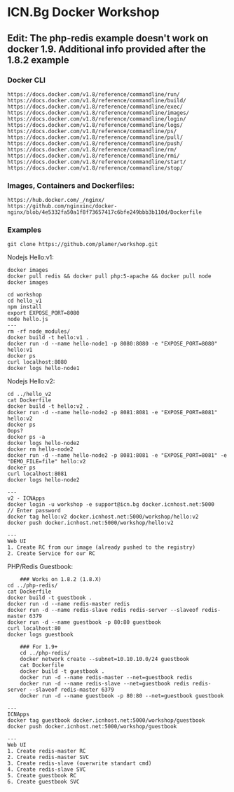 #  ICN.Bg Docker Workshop


## Edit: The php-redis example doesn't work on docker 1.9. Additional info provided after the 1.8.2 example

### Docker CLI

	https://docs.docker.com/v1.8/reference/commandline/run/
	https://docs.docker.com/v1.8/reference/commandline/build/
	https://docs.docker.com/v1.8/reference/commandline/exec/
	https://docs.docker.com/v1.8/reference/commandline/images/
	https://docs.docker.com/v1.8/reference/commandline/login/
	https://docs.docker.com/v1.8/reference/commandline/logs/
	https://docs.docker.com/v1.8/reference/commandline/ps/
	https://docs.docker.com/v1.8/reference/commandline/pull/
	https://docs.docker.com/v1.8/reference/commandline/push/
	https://docs.docker.com/v1.8/reference/commandline/rm/
	https://docs.docker.com/v1.8/reference/commandline/rmi/
	https://docs.docker.com/v1.8/reference/commandline/start/
	https://docs.docker.com/v1.8/reference/commandline/stop/



### Images, Containers and Dockerfiles:

	https://hub.docker.com/_/nginx/
	https://github.com/nginxinc/docker-nginx/blob/4e5332fa50a1f8f73657417c6bfe249bbb3b110d/Dockerfile

### Examples

	git clone https://github.com/plamer/workshop.git
	
Nodejs Hello:v1:

	docker images
	docker pull redis && docker pull php:5-apache && docker pull node
	docker images

	cd workshop
	cd hello_v1
	npm install
	export EXPOSE_PORT=8080
	node hello.js
	---
	rm -rf node_modules/
	docker build -t hello:v1 .
	docker run -d --name hello-node1 -p 8080:8080 -e "EXPOSE_PORT=8080" hello:v1
	docker ps
	curl localhost:8080
	docker logs hello-node1


Nodejs Hello:v2:

	cd ../hello_v2
	cat Dockerfile
	docker build -t hello:v2 .
	docker run -d --name hello-node2 -p 8081:8081 -e "EXPOSE_PORT=8081" hello:v2
	docker ps
	Oops?
	docker ps -a
	docker logs hello-node2
	docker rm hello-node2
	docker run -d --name hello-node2 -p 8081:8081 -e "EXPOSE_PORT=8081" -e "DEMO_FILE=file" hello:v2
	docker ps
	curl localhost:8081
	docker logs hello-node2

	---
	v2 - ICNApps
	docker login -u workshop -e support@icn.bg docker.icnhost.net:5000
	// Enter password
	docker tag hello:v2 docker.icnhost.net:5000/workshop/hello:v2
	docker push docker.icnhost.net:5000/workshop/hello:v2

	---
	Web UI
	1. Create RC from our image (already pushed to the registry)
	2. Create Service for our RC



PHP/Redis Guestbook:

        ### Works on 1.8.2 (1.8.X)
	cd ../php-redis/
	cat Dockerfile
	docker build -t guestbook .
	docker run -d --name redis-master redis
	docker run -d --name redis-slave redis redis-server --slaveof redis-master 6379
	docker run -d --name guestbook -p 80:80 guestbook
	curl localhost:80
	docker logs guestbook

        ### For 1.9+
        cd ../php-redis/
        docker network create --subnet=10.10.10.0/24 guestbook
        cat Dockerfile
        docker build -t guestbook .
        docker run -d --name redis-master --net=guestbook redis
        docker run -d --name redis-slave --net=guestbook redis redis-server --slaveof redis-master 6379
        docker run -d --name guestbook -p 80:80 --net=guestbook guestbook

	---
	ICNApps
	docker tag guestbook docker.icnhost.net:5000/workshop/guestbook
	docker push docker.icnhost.net:5000/workshop/guestbook

	---
	Web UI
	1. Create redis-master RC
	2. Create redis-master SVC
	3. Create redis-slave (overwrite standart cmd)
	4. Create redis-slave SVC
	5. Create guestbook RC
	6. Create guestbook SVC

